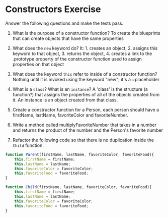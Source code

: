 # Constructors Exercise

Answer the following questions and make the tests pass.

1. What is the purpose of a constructor function? 
To create the blueprints that can create objects that have the same properties
2. What does the `new` keyword do?
It: 1. creates an object, 2. assigns this keyword to that object, 3. returns the object, 4. creates a link to the .prototype property of the constructor function used to assign properties on that object
3. What does the keyword `this` refer to inside of a constructor function? 
Nothing until it is invoked using the keyword "new"; it's a ~placeholder
4. What is a `class`? What is an `instance`?
A 'class' is the structure (a function?) that assigns the properties of all of the objects created from it. An instance is an object created from that class.
5. Create a constructor function for a Person, each person should have a firstName, lastName, favoriteColor and favoriteNumber.

6. Write a method called multiplyFavoriteNumber that takes in a number and returns the product of the number and the Person's favorite number

7. Refactor the following code so that there is no duplication inside the `Child` function.

```javascript
function Parent(firstName, lastName, favoriteColor, favoriteFood){
    this.firstName = firstName;
    this.lastName = lastName;
    this.favoriteColor = favoriteColor;
    this.favoriteFood = favoriteFood;
}

function Child(firstName, lastName, favoriteColor, favoriteFood){
    this.firstName = firstName;
    this.lastName = lastName;
    this.favoriteColor = favoriteColor;
    this.favoriteFood = favoriteFood;
}
```
